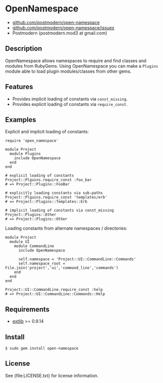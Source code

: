 # OpenNamespace

* [github.com/postmodern/open-namespace](http://github.com/postmodern/open-namespace)
* [github.com/postmodern/open-namespace/issues](http://github.com/postmodern/open-namespace/issues)
* Postmodern (postmodern.mod3 at gmail.com)

## Description

OpenNamespace allows namespaces to require and find classes and modules from
RubyGems. Using OpenNamespace you can make a `Plugins` module able to
load plugin modules/classes from other gems.

## Features

* Provides implicit loading of constants via `const_missing`.
* Provides explicit loading of constants via `require_const`.

## Examples

Explicit and implicit loading of constants:

    require 'open_namespace'

    module Project
      module Plugins
        include OpenNamespace
      end
    end

    # explicit loading of constants
    Project::Plguins.require_const :foo_bar
    # => Project::Plugins::FooBar

    # explicitly loading constants via sub-paths
    Project::Plguins.require_const 'templates/erb'
    # => Project::Plugins::Templates::Erb

    # implicit loading of constants via const_missing
    Project::Plugins::Other
    # => Project::Plugins::Other

Loading constants from alternate namespaces / directories:

    module Project
      module UI
        module CommandLine
          include OpenNamespace

          self.namespace = 'Project::UI::CommandLine::Commands'
          self.namespace_root = File.join('project','ui','command_line','commands')
        end
      end
    end

    Project::UI::CommandLine.require_const :help
    # => Project::UI::CommandLine::Commands::Help

## Requirements

* [extlib](http://gemcutter.org/gems/extlib) >= 0.9.14

## Install

    $ sudo gem install open-namespace

## License

See {file:LICENSE.txt} for license information.

